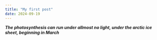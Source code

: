 ```yaml
---
title: "My first post"
date: 2024-09-19
---
```


***The photosynthesis can run under allmost no light, under the arctic ice sheet, beginning in March***
